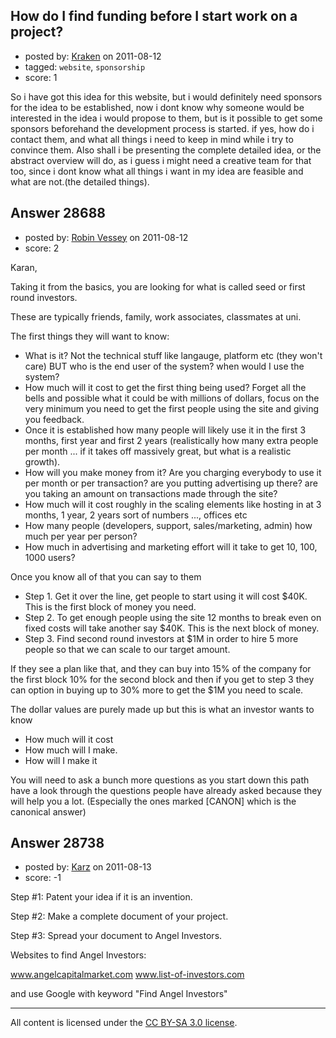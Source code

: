 ## How do I find funding before I start work on a project?

- posted by: [Kraken](https://stackexchange.com/users/-1/11701-kraken) on 2011-08-12
- tagged: `website`, `sponsorship`
- score: 1

So i have got this idea for this website, but i would definitely need sponsors for the idea to be established, now i dont know why someone would be interested in the idea i would propose to them, but is it possible to get some sponsors beforehand the development process is started.
if yes, how do i contact them, and what all things i need to keep in mind while i try to convince them. 
Also shall i be presenting the complete detailed idea, or the abstract overview will do, as i guess i might need a creative team for that too, since i dont know what all things i want in my idea are feasible and what are not.(the detailed things).


## Answer 28688

- posted by: [Robin Vessey](https://stackexchange.com/users/-1/984-robin-vessey) on 2011-08-12
- score: 2

Karan,

Taking it from the basics, you are looking for what is called seed or first round investors. 

These are typically friends, family, work associates, classmates at uni.

The first things they will want to know:

 - What is it? Not the technical stuff like langauge, platform etc (they won't care) BUT who is the end user of the system? when would I use the system?
 - How much will it cost to get the first thing being used? Forget all the bells and possible what it could be with millions of dollars, focus on the very minimum you need to get the first people using the site and giving you feedback.
 - Once it is established how many people will likely use it in the first 3 months, first year and first 2 years (realistically how many extra people per month ... if it takes off massively great, but what is a realistic growth).
 - How will you make money from it? Are you charging everybody to use it per month or per transaction? are you putting advertising up there? are you taking an amount on transactions made through the site? 
 - How much will it cost roughly in the scaling elements like hosting in at 3 months, 1 year, 2 years sort of numbers ..., offices etc
 - How many people (developers, support, sales/marketing, admin) how much per year per person?
 - How much in advertising and marketing effort will it take to get 10, 100, 1000 users?

Once you know all of that you can say to them 

 - Step 1. Get it over the line, get people to start using it will cost $40K. This is the first block of money you need.
 - Step 2. To get enough people using the site 12 months to break even on fixed costs will take another say $40K. This is the next block of money.
 - Step 3. Find second round investors at $1M in order to hire 5 more people so that we can scale to our target amount.

If they see a plan like that, and they can buy into 15% of the company for the first block 10% for the second block and then if you get to step 3 they can option in buying up to 30% more to get the $1M you need to scale.

The dollar values are purely made up but this is what an investor wants to know

 - How much will it cost
 - How much will I make.
 - How will I make it 

You will need to ask a bunch more questions as you start down this path have a look through the questions people have already asked because they will help you a lot. (Especially the ones marked [CANON] which is the canonical answer)



## Answer 28738

- posted by: [Karz](https://stackexchange.com/users/-1/12637-karz) on 2011-08-13
- score: -1

Step #1: Patent your idea if it is an invention.

Step #2: Make a complete document of your project.

Step #3: Spread your document to Angel Investors.

Websites to find Angel Investors:

www.angelcapitalmarket.com
www.list-of-investors.com

and use Google with keyword "Find Angel Investors"



---

All content is licensed under the [CC BY-SA 3.0 license](https://creativecommons.org/licenses/by-sa/3.0/).
